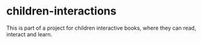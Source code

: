 # children-interactions
This is part of a project for children interactive books, where they can read, interact and learn.
